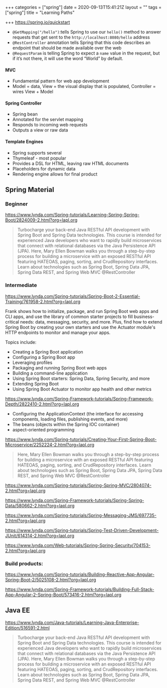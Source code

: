 +++
categories = ["spring"]
date = 2020-09-13T15:41:21Z
layout = ""
tags = ["spring"]
title = "Learning Paths"

+++
https://spring.io/quickstart

- `@GetMapping("/hello")`:tells Spring to use our `hello()` method to answer requests that get sent to the `http://localhost:8080/hello` address
- `@RestController` annotation tells Spring that this code describes an endpoint that should be made available over the web
- `@RequestParam` is telling Spring to expect a `name` value in the request, but if it’s not there, it will use the word “World” by default.



#### MVC

- Fundamental pattern for web app development
- Model = data, View = the visual display that is populated, Controller = wires View + Model

#### Spring Controller

- Spring bean
- Annotated for the servlet mapping
- Responds to incoming web requests
- Outputs a view or raw data

#### Template Engines

- Spring supports several
- Thymeleaf - most popular
- Provides a DSL for HTML, leaving raw HTML documents
- Placeholders for dynamic data
- Rendering engine allows for final product



## Spring Material

### Beginner

https://www.lynda.com/Spring-tutorials/Learning-Spring-Spring-Boot/2824009-2.html?org=lapl.org

>Turbocharge your back-end Java RESTful API development with Spring Boot and Spring Data technologies. This course is intended for experienced Java developers who want to rapidly build microservices that connect with relational databases via the Java Persistence API (JPA). Here, Mary Ellen Bowman walks you through a step-by-step process for building a microservice with an exposed RESTful API featuring HATEOAS, paging, sorting, and CrudRepository interfaces. Learn about technologies such as Spring Boot, Spring Data JPA, Spring Data REST, and Spring Web MVC @RestController

### Intermediate

https://www.lynda.com/Spring-tutorials/Spring-Boot-2-Essential-Training/761958-2.html?org=lapl.org

Frank shows how to initialize, package, and run Spring Boot web apps and CLI apps, and use the library of common starter projects to fill business-critical needs: data, messaging, security, and more. Plus, find how to extend Spring Boot by creating your own starters and use the Actuator module's HTTP endpoints to monitor and manage your apps.

Topics include:

- Creating a Spring Boot application
- Configuring a Spring Boot app
- Leveraging profiles
- Packaging and running Spring Boot web apps
- Building a command-line application
- Using Spring Boot starters: Spring Data, Spring Security, and more
- Extending Spring Boot
- Using Spring Boot Actuator to monitor app health and other metrics

https://www.lynda.com/Spring-Framework-tutorials/Spring-Framework-Depth/2822410-2.html?org=lapl.org

- Configuring the ApplicationContext (the interface for accessing components, loading files, publishing events, and more)
- The beans (objects within the Spring IOC container)
- aspect-oriented programming

https://www.lynda.com/Spring-tutorials/Creating-Your-First-Spring-Boot-Microservice/2252224-2.html?org=lapl.org

> Here, Mary Ellen Bowman walks you through a step-by-step process for building a microservice with an exposed RESTful API featuring HATEOAS, paging, sorting, and CrudRepository interfaces. Learn about technologies such as Spring Boot, Spring Data JPA, Spring Data REST, and Spring Web MVC @RestController

https://www.lynda.com/Spring-tutorials/Spring-Spring-MVC/2804074-2.html?org=lapl.org

https://www.lynda.com/Spring-Framework-tutorials/Spring-Spring-Data/580662-2.html?org=lapl.org

https://www.lynda.com/Spring-tutorials/Spring-Messaging-JMS/697735-2.html?org=lapl.org

https://www.lynda.com/Spring-tutorials/Spring-Test-Driven-Development-JUnit/614314-2.html?org=lapl.org

https://www.lynda.com/Web-tutorials/Spring-Spring-Security/704153-2.html?org=lapl.org

### Build products:

https://www.lynda.com/Spring-tutorials/Building-Reactive-App-Angular-Spring-Boot-2/5025108-2.html?org=lapl.org

https://www.lynda.com/Spring-Framework-tutorials/Building-Full-Stack-App-Angular-2-Spring-Boot/573416-2.html?org=lapl.org



## Java EE

https://www.lynda.com/Java-tutorials/Learning-Java-Enterprise-Edition/516591-2.html

> Turbocharge your back-end Java RESTful API development with Spring Boot and Spring Data technologies. This course is intended for experienced Java developers who want to rapidly build microservices that connect with relational databases via the Java Persistence API (JPA). Here, Mary Ellen Bowman walks you through a step-by-step process for building a microservice with an exposed RESTful API featuring HATEOAS, paging, sorting, and CrudRepository interfaces. Learn about technologies such as Spring Boot, Spring Data JPA, Spring Data REST, and Spring Web MVC @RestController